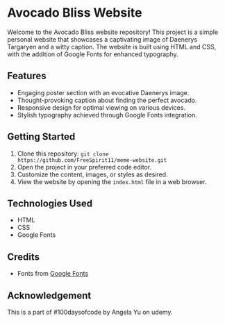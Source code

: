 # Avocado Bliss Website

Welcome to the Avocado Bliss website repository! This project is a simple personal website that showcases a captivating image of Daenerys Targaryen and a witty caption. The website is built using HTML and CSS, with the addition of Google Fonts for enhanced typography.

## Features

- Engaging poster section with an evocative Daenerys image.
- Thought-provoking caption about finding the perfect avocado.
- Responsive design for optimal viewing on various devices.
- Stylish typography achieved through Google Fonts integration.

## Getting Started

1. Clone this repository: `git clone https://github.com/FreeSpirit11/meme-website.git`
2. Open the project in your preferred code editor.
3. Customize the content, images, or styles as desired.
4. View the website by opening the `index.html` file in a web browser.

## Technologies Used

- HTML
- CSS
- Google Fonts

## Credits

- Fonts from [Google Fonts](https://fonts.google.com/)

## Acknowledgement

This is a part of #100daysofcode by Angela Yu on udemy.

